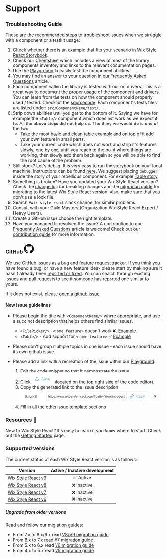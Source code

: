 # Support

### Troubleshooting Guide

These are the recommended steps to troubleshoot issues when we struggle with a component or a testkit usage:
1. Check whether there is an example that fits your scenario in [Wix Style React Storybook](https://www.wix-style-react.com).
2. Check our [Cheetsheet](https://www.wix-style-react.com/?path=/story/introduction-cheatsheet--components-cheatsheet) which includes a view of most of the library components inventory and links to the relevant documentation pages.
3. Use the [Playground](https://www.wix-style-react.com/?path=/story/introduction-playground--playground) to easily test the component abilities.
4. You may find an answer to your question in our [Frequently Asked Questions](https://github.com/wix/wix-style-react/tree/master/docs/FAQ#frequently-asked-questions) article.
5. Each component within the library is tested with our on drivers. This is a great way to document the proper usage of the component and drivers. You can learn from the tests on how the component should properly used / tested. Checkout the [sourcecode](https://github.com/wix/wix-style-react). Each component's tests files are listed under:
`src/ComponentName/test/...`.
6. Strip down abilities until you get to the bottom of it. Saying we have for example the `<Table/>` component which does not work as we expect it to. All the above steps did not help us. The thing we would do is one of the two:
    - Take the most basic and clean table example and on top of it add your own feature in small parts.
    - Take your current code which does not work and strip it's features slowly, one by one, until you reach to the point where things are working, then slowly add them back again so you will be able to find the root cause of the problem.
7. Still stuck? Let's debug.
   It is very easy to run the storybook on your local machine.
   Instructions can be found [here](https://github.com/wix/wix-style-react/blob/master/CONTRIBUTING.md).
   We suggest placing `debugger` inside the story of your rebellious component. For example [Table story](https://github.com/wix/wix-style-react/blob/1b3e00fb624929927b3921905f8db8bdb011c427/src/Table/docs/index.story.js).
8. Something is broken? Have you updated your Wix Style React version? Check the [change log](https://github.com/wix/wix-style-react/blob/master/CHANGELOG.md) for breaking changes and the [migration guide](https://github.com/wix/wix-style-react/blob/master/MIGRATION.md) for migrating to the latest Wix Style React version. Also, make sure that you don't use a lock file.
9. Search `#wix-style-react` slack channel for similar problems.
10. Consult with your Guild Masters (Organization Wix Style React Expert / Heavy Users).
11. Create a GitHub issue choose the right template.
12. Have you managed to resolved the issue? A contribution to our [Frequently Asked Questions](https://github.com/wix/wix-style-react/tree/master/docs/FAQ#frequently-asked-questions) article is welcome! Check out our [contribution guide](https://github.com/wix/wix-style-react/blob/master/CONTRIBUTING.md) for more information.



### GitHub ![github-mark](./docs/assets/GitHub-Mark-32px.png)

We use GitHub issues as a bug and feature request tracker.
If you think you have found a bug, or have a new feature idea- please start by making sure it hasn't already been [reported or fixed](https://github.com/wix/wix-style-react/issues).
You can search through existing issues and pull requests to see if someone has reported one similar to yours.

If it does not exist, please [open a github issue](https://github.com/wix/wix-style-react/issues/new/choose)

#### New issue guidelines
- Please begin the title with `<ComponentName/>` where appropriate, and use a succinct description that helps others find similar issues.
  - `<FilePicker/>`- `<some feature>` doesn't work ❌. [Example](https://github.com/wix/wix-style-react/issues/6202)
  - `<Table/>` - Add support for `<some feature>` ✅ [Example](https://github.com/wix/wix-style-react/issues/5668)

- Please don't group multiple topics in one issue – each issue should have its own github issue.
- Please add a link with a recreation of the issue within our [Playground](https://www.wix-style-react.com/?path=/story/introduction-playground--playground):
    1. Edit the code snippet so that it demonstrate the issue.
    2. Click ![save-button](./docs/assets/playgroundSaveButton.png) (located on the top right side of the code editor).
    3. Copy the generated link to the issue description ![github-mark](./docs/assets/generatedLink.png)
    4. Fill in all the other issue template sections


### Resources 📖

New to Wix Style React? It's easy to learn if you know where to start!
Check out the [Getting Started](https://www.wix-style-react.com/?path=/story/introduction-getting-started--getting-started) page.


### Supported versions

The current status of each Wix Style React version is as follows:

| Version        | Active / Inactive development |
| ------------- |:-------------:|
| [Wix Style React v9](https://www.wix-style-react.com)| ✅ Active |
| [Wix Style React v8](https://wix-style-react-v8.now.sh)| ❌ Inactive |
| [Wix Style React v7](https://wix-style-react-v7.now.sh)| ❌ Inactive |
| [Wix Style React v6](https://wix-wix-style-react-v6.surge.sh)| ❌ Inactive |


#####  Upgrade from older versions
Read and follow our migration guides:

- From 7.x to 8.x/9.x read [V8/V9 migration guide](https://github.com/wix/wix-style-react/blob/master/MIGRATION.md)
- From 6.x to 7.x read [V7 migration guide](https://github.com/wix/wix-style-react/blob/version_7.x/docs/migration/v6-v7.md)
- From 5.x to 6.x read [V6 migration guide](https://github.com/wix/wix-style-react/blob/version_7.x/docs/migration/v5-v6.md)
- From 4.x to 5.x read [V5 migration guide](https://github.com/wix/wix-style-react/blob/version_7.x/docs/migration/v4-v5.md)
